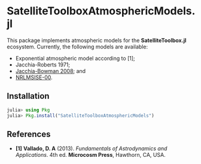 # SatelliteToolboxAtmosphericModels.jl

This package implements atmospheric models for the **SatelliteToolbox.jl** ecosystem.
Currently, the following models are available:

- Exponential atmospheric model according to [1];
- Jacchia-Roberts 1971;
- [Jacchia-Bowman 2008](http://sol.spacenvironment.net/jb2008/); and
- [NRLMSISE-00](https://ccmc.gsfc.nasa.gov/modelweb/models/nrlmsise00.php).

## Installation

```julia
julia> using Pkg
julia> Pkg.install("SatelliteToolboxAtmosphericModels")
```

## References

- **[1]** **Vallado, D. A** (2013). *Fundamentals of Astrodynamics and Applications*. 4th
  ed. **Microcosm Press**, Hawthorn, CA, USA.
